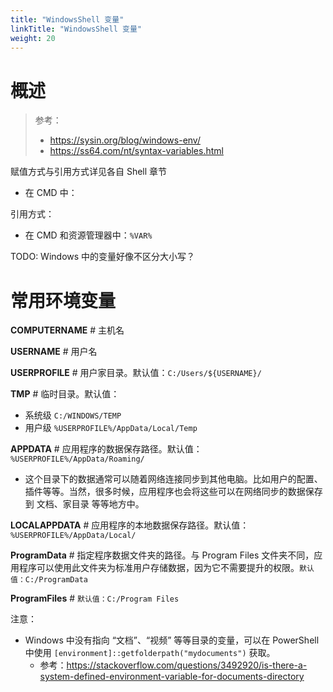 ```yaml
---
title: "WindowsShell 变量"
linkTitle: "WindowsShell 变量"
weight: 20
---
```


# 概述

> 参考：
> 
> - https://sysin.org/blog/windows-env/
> - https://ss64.com/nt/syntax-variables.html

赋值方式与引用方式详见各自 Shell 章节

- 在 CMD 中：

引用方式：

- 在 CMD 和资源管理器中：`%VAR%`

TODO: Windows 中的变量好像不区分大小写？

# 常用环境变量

**COMPUTERNAME** # 主机名

**USERNAME** # 用户名

**USERPROFILE** # 用户家目录。默认值：`C:/Users/${USERNAME}/`

**TMP** # 临时目录。默认值：

- 系统级 `C:/WINDOWS/TEMP`
- 用户级 `%USERPROFILE%/AppData/Local/Temp`

**APPDATA** # 应用程序的数据保存路径。默认值：`%USERPROFILE%/AppData/Roaming/`

- 这个目录下的数据通常可以随着网络连接同步到其他电脑。比如用户的配置、插件等等。当然，很多时候，应用程序也会将这些可以在网络同步的数据保存到 文档、家目录 等等地方中。

**LOCALAPPDATA** # 应用程序的本地数据保存路径。默认值：`%USERPROFILE%/AppData/Local/`

**ProgramData** # 指定程序数据文件夹的路径。与 Program Files 文件夹不同，应用程序可以使用此文件夹为标准用户存储数据，因为它不需要提升的权限。`默认值：C:/ProgramData`

**ProgramFiles** # `默认值：C:/Program Files`

注意：

- Windows 中没有指向 “文档”、“视频” 等等目录的变量，可以在 PowerShell 中使用 `[environment]::getfolderpath("mydocuments")` 获取。
    - 参考：https://stackoverflow.com/questions/3492920/is-there-a-system-defined-environment-variable-for-documents-directory



